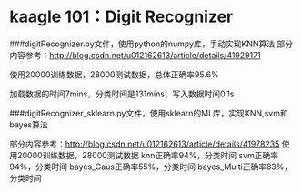 # kaagle 101：Digit Recognizer

###digitRecognizer.py文件，使用python的numpy库，手动实现KNN算法
部分内容参考：<http://blog.csdn.net/u012162613/article/details/41929171>

使用20000训练数据，28000测试数据，总体正确率95.6%

加载数据的时间7mins，分类时间是131mins，写入数据时间0.1s

###digitRecognizer_sklearn.py文件，使用sklearn的ML库，实现KNN,svm和bayes算法

部分内容参考：<http://blog.csdn.net/u012162613/article/details/41978235>
使用20000训练数据，28000测试数据
knn正确率94%，分类时间
svm正确率94%，分类时间
bayes_Gaus正确率55%，分类时间
bayes_Multi正确率83%，分类时间

